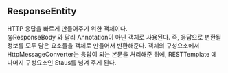 ## ResponseEntity

HTTP 응답을 빠르게 만들어주기 위한 객체이다.   
@ResponseBody 와 달리 Annotation이 아닌 객체로 사용된다. 즉, 응답으로 변환될 정보를 모두 담은 요소들을 객체로 만들어서 반환해준다. 객체의 구성요소에서 HttpMessageConverter는 응답이 되는 본문을 처리해준 뒤에, RESTTemplate 에 나머지 구성요소인 Staus를 넘겨 주게 된다. 